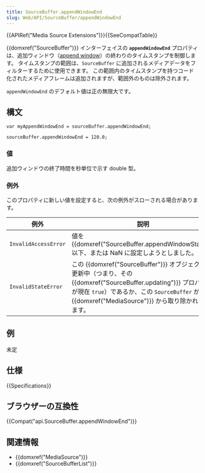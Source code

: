 ```yaml
---
title: SourceBuffer.appendWindowEnd
slug: Web/API/SourceBuffer/appendWindowEnd
---
```


{{APIRef("Media Source Extensions")}}{{SeeCompatTable}}

{{domxref("SourceBuffer")}} インターフェイスの **`appendWindowEnd`** プロパティは、追加ウィンドウ（[append window](https://w3c.github.io/media-source/#append-window)）の終わりのタイムスタンプを制御します。 タイムスタンプの範囲は、`SourceBuffer` に追加されるメディアデータをフィルターするために使用できます。 この範囲内のタイムスタンプを持つコード化されたメディアフレームは追加されますが、範囲外のものは除外されます。

`appendWindowEnd` のデフォルト値は正の無限大です。

## 構文

```
var myAppendWindowEnd = sourceBuffer.appendWindowEnd;

sourceBuffer.appendWindowEnd = 120.0;
```

### 値

追加ウィンドウの終了時間を秒単位で示す double 型。

### 例外

このプロパティに新しい値を設定すると、次の例外がスローされる場合があります。

| 例外                 | 説明                                                                                                                                                                                                                                                  |
| -------------------- | ----------------------------------------------------------------------------------------------------------------------------------------------------------------------------------------------------------------------------------------------------- |
| `InvalidAccessError` | 値を {{domxref("SourceBuffer.appendWindowStart")}} 以下、または NaN に設定しようとしました。                                                                                                                                           |
| `InvalidStateError`  | この {{domxref("SourceBuffer")}} オブジェクトが更新中（つまり、その {{domxref("SourceBuffer.updating")}} プロパティが現在 `true`）であるか、この `SourceBuffer` が {{domxref("MediaSource")}} から取り除かれています。 |

## 例

未定

## 仕様

{{Specifications}}

## ブラウザーの互換性

{{Compat("api.SourceBuffer.appendWindowEnd")}}

## 関連情報

- {{domxref("MediaSource")}}
- {{domxref("SourceBufferList")}}
